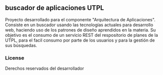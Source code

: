 ## buscador de aplicaciones UTPL
Proyecto desarrollado para el componente "Arquitectura de Aplicaciones".
Consiste en un buscador usando las tecnologías actuales para desarrollo web, haciendo uso de los patrones de diseño aprendidos en la materia.
Su objetivo es el consumo de un servicio REST del respositorio de planes de la UTPL, para el facil consumo por parte de los usuarios y para la gestión de sus búsquedas.



### License

Derechos reservados del desarrollador

